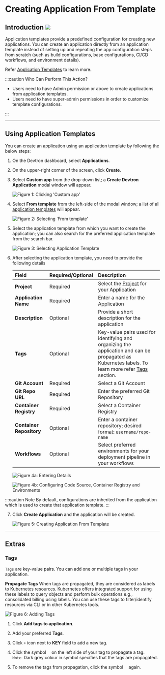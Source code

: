 # Creating Application From Template

## Introduction [![](https://devtron-public-asset.s3.us-east-2.amazonaws.com/images/elements/EnterpriseTag.svg)](https://devtron.ai/pricing)

Application templates provide a predefined configuration for creating new applications. You can create an application directly from an application template instead of setting up and repeating the app configuration steps from scratch (such as build configurations, base configurations, CI/CD workflows, and environment details).

Refer [Application Templates](./global-configurations/application-template.md) to learn more.

:::caution Who Can Perform This Action?
* Users need to have Admin permission or above to create applications from application templates.
* Users need to have super-admin permissions in order to customize template configurations.

:::

---

## Using Application Templates

You can create an application using an application template by following the below steps:

1. On the Devtron dashboard, select **Applications**.

2. On the upper-right corner of the screen, click **Create**.

3. Select **Custom app** from the drop-down list; a **Create Devtron Application** modal window will appear.

    ![Figure 1: Clicking 'Custom app'](https://devtron-public-asset.s3.us-east-2.amazonaws.com/images/creating-application-from-template/application-template-custom-app.jpg)

4. Select **From template** from the left-side of the modal window; a list of all [application templates](./global-configurations/application-template.md) will appear.

    ![Figure 2: Selecting 'From template'](https://devtron-public-asset.s3.us-east-2.amazonaws.com/images/creating-application-from-template/application-template-from-template.jpg)

5. Select the application template from which you want to create the application; you can also search for the preferred application template from the search bar.

    ![Figure 3: Selecting Application Template](https://devtron-public-asset.s3.us-east-2.amazonaws.com/images/creating-application-from-template/application-template-select-template.jpg)

6. After selecting the application template, you need to provide the following details

    | Field                    | Required/Optional | Description                                                                                                                                                |
    | :----------------------- | :---------------- | :--------------------------------------------------------------------------------------------------------------------------------------------------------- |
    | **Project**              | Required          | Select the [Project](./global-configurations/projects.md) for your Application                                                                             |
    | **Application Name**     | Required          | Enter a name for the Application                                                                                                                           |
    | **Description**          | Optional          | Provide a short description for the application                                                                                                            |
    | **Tags**                 | Optional          | Key-value pairs used for identifying and organizing the application and can be propagated as Kubernetes labels. To learn more refer [Tags](#tags) section. |
    | **Git Account**          | Required          | Select a Git Account                                                                                                                                       |
    | **Git Repo URL**         | Required          | Enter the preferred Git Repository                                                                                                                         |
    | **Container Registry**   | Required          | Select a Container Registry                                                                                                                                |
    | **Container Repository** | Optional          | Enter a container repository; desired format: `username/repo-name`                                                                                         |
    | **Workflows**            | Optional          | Select preferred environments for your deployment pipeline in your workflows                                                                               |


    ![Figure 4a: Entering Details](https://devtron-public-asset.s3.us-east-2.amazonaws.com/images/creating-application-from-template/application-template-enter-details-1.jpg)

    ![Figure 4b: Configuring Code Source, Container Registry and Environments](https://devtron-public-asset.s3.us-east-2.amazonaws.com/images/creating-application-from-template/application-template-enter-details-2.jpg)

:::caution Note
By default, configurations are inherited from the application which is used to create that application template.
:::

7. Click **Create Application** and the application will be created.

    ![Figure 5: Creating Application From Template](https://devtron-public-asset.s3.us-east-2.amazonaws.com/images/creating-application-from-template/application-template-click-create-application.jpg)

---

## Extras

### Tags

`Tags` are key-value pairs. You can add one or multiple tags in your application. 

**Propagate Tags** 
When tags are propagated, they are considered as labels to Kubernetes resources. Kubernetes offers integrated support for using these labels to query objects and perform bulk operations e.g., consolidated billing using labels. You can use these tags to filter/identify resources via CLI or in other Kubernetes tools.

![Figure 6: Adding Tags](https://devtron-public-asset.s3.us-east-2.amazonaws.com/images/creating-application-from-template/application-template-tags.jpg)

1. Click **Add tags to application**.

2. Add your preferred **Tags**.

3. Click `+` icon next to **KEY** field to add a new tag.

4. Click the symbol <img src="https://devtron-public-asset.s3.us-east-2.amazonaws.com/images/creating-application/donot-propagate.jpg"  height="10" /> on the left side of your tag to propagate a tag.<br/>`Note`: Dark grey colour in symbol specifies that the tags are propagated.

5. To remove the tags from propagation, click the symbol <img src="https://devtron-public-asset.s3.us-east-2.amazonaws.com/images/creating-application/propagate-dark.jpg" height="10" /> again.


